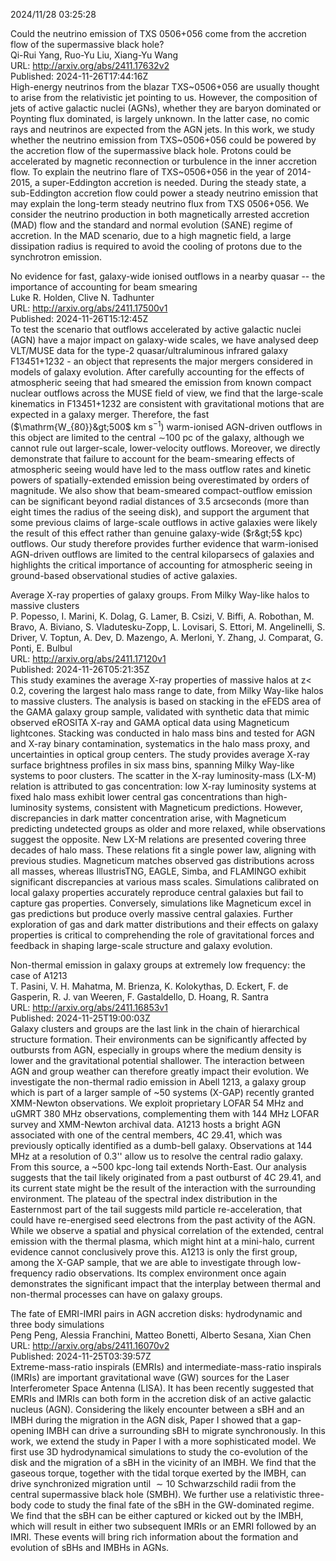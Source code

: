 2024/11/28 03:25:28  

Could the neutrino emission of TXS 0506+056 come from the accretion flow
  of the supermassive black hole?  
Qi-Rui Yang, Ruo-Yu Liu, Xiang-Yu Wang  
URL: http://arxiv.org/abs/2411.17632v2  
Published: 2024-11-26T17:44:16Z  
  High-energy neutrinos from the blazar TXS~0506+056 are usually thought to arise from the relativistic jet pointing to us. However, the composition of jets of active galactic nuclei (AGNs), whether they are baryon dominated or Poynting flux dominated, is largely unknown. In the latter case, no comic rays and neutrinos are expected from the AGN jets. In this work, we study whether the neutrino emission from TXS~0506+056 could be powered by the accretion flow of the supermassive black hole. Protons could be accelerated by magnetic reconnection or turbulence in the inner accretion flow. To explain the neutrino flare of TXS~0506+056 in the year of 2014-2015, a super-Eddington accretion is needed. During the steady state, a sub-Eddington accretion flow could power a steady neutrino emission that may explain the long-term steady neutrino flux from TXS 0506+056. We consider the neutrino production in both magnetically arrested accretion (MAD) flow and the standard and normal evolution (SANE) regime of accretion. In the MAD scenario, due to a high magnetic field, a large dissipation radius is required to avoid the cooling of protons due to the synchrotron emission.   

No evidence for fast, galaxy-wide ionised outflows in a nearby quasar --
  the importance of accounting for beam smearing  
Luke R. Holden, Clive N. Tadhunter  
URL: http://arxiv.org/abs/2411.17500v1  
Published: 2024-11-26T15:12:45Z  
  To test the scenario that outflows accelerated by active galactic nuclei (AGN) have a major impact on galaxy-wide scales, we have analysed deep VLT/MUSE data for the type-2 quasar/ultraluminous infrared galaxy F13451+1232 - an object that represents the major mergers considered in models of galaxy evolution. After carefully accounting for the effects of atmospheric seeing that had smeared the emission from known compact nuclear outflows across the MUSE field of view, we find that the large-scale kinematics in F13451+1232 are consistent with gravitational motions that are expected in a galaxy merger. Therefore, the fast ($\mathrm{W_{80}}&gt;500$ km s$^{-1}$) warm-ionised AGN-driven outflows in this object are limited to the central $\sim$100 pc of the galaxy, although we cannot rule out larger-scale, lower-velocity outflows. Moreover, we directly demonstrate that failure to account for the beam-smearing effects of atmospheric seeing would have led to the mass outflow rates and kinetic powers of spatially-extended emission being overestimated by orders of magnitude. We also show that beam-smeared compact-outflow emission can be significant beyond radial distances of 3.5 arcseconds (more than eight times the radius of the seeing disk), and support the argument that some previous claims of large-scale outflows in active galaxies were likely the result of this effect rather than genuine galaxy-wide ($r&gt;5$ kpc) outflows. Our study therefore provides further evidence that warm-ionised AGN-driven outflows are limited to the central kiloparsecs of galaxies and highlights the critical importance of accounting for atmospheric seeing in ground-based observational studies of active galaxies.   

Average X-ray properties of galaxy groups. From Milky Way-like halos to
  massive clusters  
P. Popesso, I. Marini, K. Dolag, G. Lamer, B. Csizi, V. Biffi, A. Robothan, M. Bravo, A. Biviano, S. Vladutesku-Zopp, L. Lovisari, S. Ettori, M. Angelinelli, S. Driver, V. Toptun, A. Dev, D. Mazengo, A. Merloni, Y. Zhang, J. Comparat, G. Ponti, E. Bulbul  
URL: http://arxiv.org/abs/2411.17120v1  
Published: 2024-11-26T05:21:35Z  
  This study examines the average X-ray properties of massive halos at z&lt; 0.2, covering the largest halo mass range to date, from Milky Way-like halos to massive clusters. The analysis is based on stacking in the eFEDS area of the GAMA galaxy group sample, validated with synthetic data that mimic observed eROSITA X-ray and GAMA optical data using Magneticum lightcones. Stacking was conducted in halo mass bins and tested for AGN and X-ray binary contamination, systematics in the halo mass proxy, and uncertainties in optical group centers. The study provides average X-ray surface brightness profiles in six mass bins, spanning Milky Way-like systems to poor clusters. The scatter in the X-ray luminosity-mass (LX-M) relation is attributed to gas concentration: low X-ray luminosity systems at fixed halo mass exhibit lower central gas concentrations than high-luminosity systems, consistent with Magneticum predictions. However, discrepancies in dark matter concentration arise, with Magneticum predicting undetected groups as older and more relaxed, while observations suggest the opposite. New LX-M relations are presented covering three decades of halo mass. These relations fit a single power law, aligning with previous studies. Magneticum matches observed gas distributions across all masses, whereas IllustrisTNG, EAGLE, Simba, and FLAMINGO exhibit significant discrepancies at various mass scales. Simulations calibrated on local galaxy properties accurately reproduce central galaxies but fail to capture gas properties. Conversely, simulations like Magneticum excel in gas predictions but produce overly massive central galaxies. Further exploration of gas and dark matter distributions and their effects on galaxy properties is critical to comprehending the role of gravitational forces and feedback in shaping large-scale structure and galaxy evolution.   

Non-thermal emission in galaxy groups at extremely low frequency: the
  case of A1213  
T. Pasini, V. H. Mahatma, M. Brienza, K. Kolokythas, D. Eckert, F. de Gasperin, R. J. van Weeren, F. Gastaldello, D. Hoang, R. Santra  
URL: http://arxiv.org/abs/2411.16853v1  
Published: 2024-11-25T19:00:03Z  
  Galaxy clusters and groups are the last link in the chain of hierarchical structure formation. Their environments can be significantly affected by outbursts from AGN, especially in groups where the medium density is lower and the gravitational potential shallower. The interaction between AGN and group weather can therefore greatly impact their evolution. We investigate the non-thermal radio emission in Abell 1213, a galaxy group which is part of a larger sample of ~50 systems (X-GAP) recently granted XMM-Newton observations. We exploit proprietary LOFAR 54 MHz and uGMRT 380 MHz observations, complementing them with 144 MHz LOFAR survey and XMM-Newton archival data. A1213 hosts a bright AGN associated with one of the central members, 4C 29.41, which was previously optically identified as a dumb-bell galaxy. Observations at 144 MHz at a resolution of 0.3'' allow us to resolve the central radio galaxy. From this source, a ~500 kpc-long tail extends North-East. Our analysis suggests that the tail likely originated from a past outburst of 4C 29.41, and its current state might be the result of the interaction with the surrounding environment. The plateau of the spectral index distribution in the Easternmost part of the tail suggests mild particle re-acceleration, that could have re-energised seed electrons from the past activity of the AGN. While we observe a spatial and physical correlation of the extended, central emission with the thermal plasma, which might hint at a mini-halo, current evidence cannot conclusively prove this. A1213 is only the first group, among the X-GAP sample, that we are able to investigate through low-frequency radio observations. Its complex environment once again demonstrates the significant impact that the interplay between thermal and non-thermal processes can have on galaxy groups.   

The fate of EMRI-IMRI pairs in AGN accretion disks: hydrodynamic and
  three body simulations  
Peng Peng, Alessia Franchini, Matteo Bonetti, Alberto Sesana, Xian Chen  
URL: http://arxiv.org/abs/2411.16070v2  
Published: 2024-11-25T03:39:57Z  
  Extreme-mass-ratio inspirals (EMRIs) and intermediate-mass-ratio inspirals (IMRIs) are important gravitational wave (GW) sources for the Laser Interferometer Space Antenna (LISA). It has been recently suggested that EMRIs and IMRIs can both form in the accretion disk of an active galactic nucleus (AGN). Considering the likely encounter between a sBH and an IMBH during the migration in the AGN disk, Paper I showed that a gap-opening IMBH can drive a surrounding sBH to migrate synchronously. In this work, we extend the study in Paper I with a more sophisticated model. We first use 3D hydrodynamical simulations to study the co-evolution of the disk and the migration of a sBH in the vicinity of an IMBH. We find that the gaseous torque, together with the tidal torque exerted by the IMBH, can drive synchronized migration until $\sim 10$ Schwarzschild radii from the central supermassive black hole (SMBH). We further use a relativistic three-body code to study the final fate of the sBH in the GW-dominated regime. We find that the sBH can be either captured or kicked out by the IMBH, which will result in either two subsequent IMRIs or an EMRI followed by an IMRI. These events will bring rich information about the formation and evolution of sBHs and IMBHs in AGNs.   

